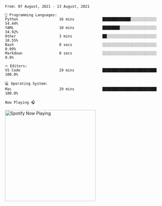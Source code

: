 <!--START_SECTION:waka-->
```text
From: 07 August, 2021 - 13 August, 2021

💬 Programming Languages: 
Python                   16 mins             █████████████░░░░░░░░░░░░   54.44% 
YAML                     10 mins             ████████░░░░░░░░░░░░░░░░░   34.92% 
Other                    3 mins              ██░░░░░░░░░░░░░░░░░░░░░░░   10.55% 
Bash                     0 secs              ░░░░░░░░░░░░░░░░░░░░░░░░░   0.09% 
Markdown                 0 secs              ░░░░░░░░░░░░░░░░░░░░░░░░░   0.0%

🔥 Editors: 
VS Code                  29 mins             █████████████████████████   100.0%

💻 Operating System: 
Mac                      29 mins             █████████████████████████   100.0%

```


<!--END_SECTION:waka-->

`Now Playing 🎧`

[<img src="https://spotify-now-playing-cyan-seven.vercel.app/api/spotify-playing" alt="Spotify Now Playing" width="300" />](https://open.spotify.com/user/gregnrobinson-ca)



